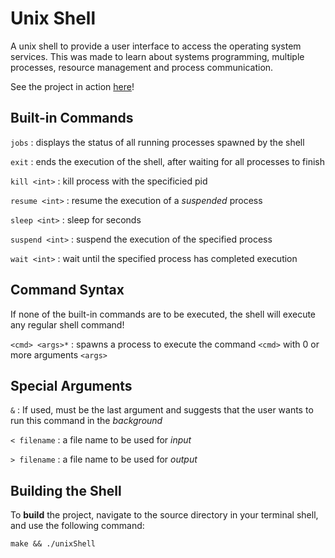 # Unix Shell
A unix shell to provide a user interface to access the operating system services. This was made to learn about systems programming, multiple processes, resource management and process communication.

See the project in action [here](https://youtu.be/jlrRjN2nMzs)!
## Built-in Commands
`jobs` : displays the status of all running processes spawned by the shell

`exit` : ends the execution of the shell, after waiting for all processes to finish

`kill <int>` : kill process with the specificied pid

`resume <int>` : resume the execution of a *suspended* process

`sleep <int>` : sleep for <int> seconds

`suspend <int>` : suspend the execution of the specified process

`wait <int>` : wait until the specified process has completed execution

## Command Syntax
If none of the built-in commands are to be executed, the shell will execute any regular shell command!

`<cmd> <args>*` : spawns a process to execute the command `<cmd>` with 0 or more arguments `<args>`

## Special Arguments
`&` : If used, must be the last argument and suggests that the user wants to run this command in the *background*

`< filename` : a file name to be used for *input*

`> filename` : a file name to be used for *output*

## Building the Shell
To **build** the project, navigate to the source directory in your terminal shell, and use the following command:
```
make && ./unixShell
```
